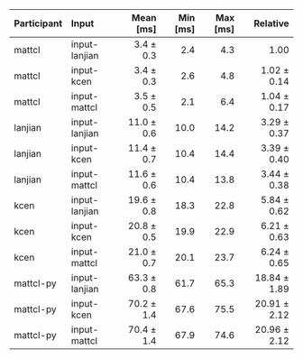 | Participant | Input | Mean [ms] | Min [ms] | Max [ms] | Relative |
|:---|:---|---:|---:|---:|---:|
| mattcl | input-lanjian | 3.4 ± 0.3 | 2.4 | 4.3 | 1.00 |
| mattcl | input-kcen | 3.4 ± 0.3 | 2.6 | 4.8 | 1.02 ± 0.14 |
| mattcl | input-mattcl | 3.5 ± 0.5 | 2.1 | 6.4 | 1.04 ± 0.17 |
| lanjian | input-lanjian | 11.0 ± 0.6 | 10.0 | 14.2 | 3.29 ± 0.37 |
| lanjian | input-kcen | 11.4 ± 0.7 | 10.4 | 14.4 | 3.39 ± 0.40 |
| lanjian | input-mattcl | 11.6 ± 0.6 | 10.4 | 13.8 | 3.44 ± 0.38 |
| kcen | input-lanjian | 19.6 ± 0.8 | 18.3 | 22.8 | 5.84 ± 0.62 |
| kcen | input-kcen | 20.8 ± 0.5 | 19.9 | 22.9 | 6.21 ± 0.63 |
| kcen | input-mattcl | 21.0 ± 0.7 | 20.1 | 23.7 | 6.24 ± 0.65 |
| mattcl-py | input-lanjian | 63.3 ± 0.8 | 61.7 | 65.3 | 18.84 ± 1.89 |
| mattcl-py | input-kcen | 70.2 ± 1.4 | 67.6 | 75.5 | 20.91 ± 2.12 |
| mattcl-py | input-mattcl | 70.4 ± 1.4 | 67.9 | 74.6 | 20.96 ± 2.12 |

